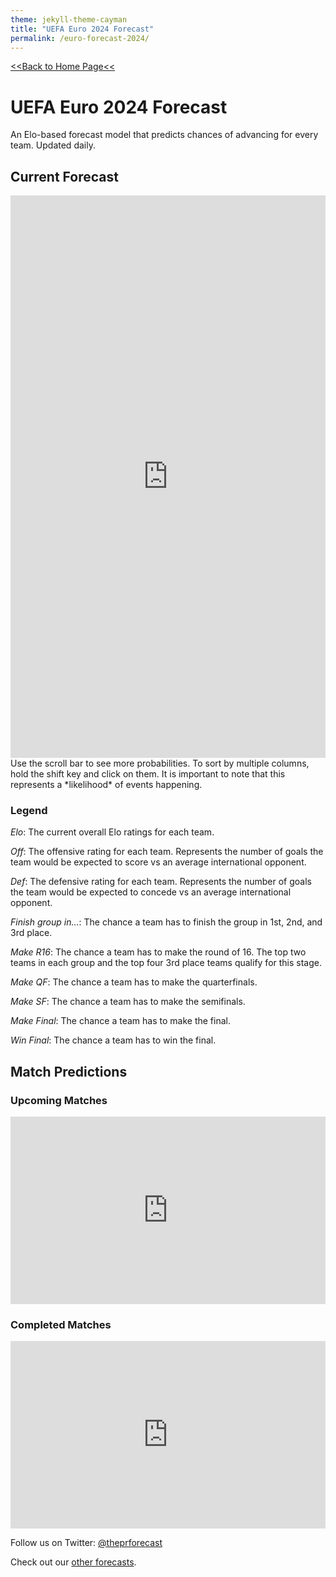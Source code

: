 ```yaml
---
theme: jekyll-theme-cayman
title: "UEFA Euro 2024 Forecast"
permalink: /euro-forecast-2024/
---
```

<meta name="twitter:card" content="summary">
<meta property="og:image" content="https://raw.githubusercontent.com/zecellomaster/the-projection-room/master/Preview%20Photos/2024%20Euro%20Main.jpg">

[<<Back to Home Page<<](https://zecellomaster.github.io/the-projection-room/)

# UEFA Euro 2024 Forecast
An Elo-based forecast model that predicts chances of advancing for every team. Updated daily.

## Current Forecast
<iframe id="igraph" align="left" scrolling="yes" style="border:none;" seamless="seamless" src="https://zecellomaster.github.io/tprdatarepo/2024%20Euro/Visuals/EuroTable.html" height="900" width="100%"></iframe>
Use the scroll bar to see more probabilities. To sort by multiple columns, hold the shift key and click on them.
It is important to note that this represents a *likelihood* of events happening.

### Legend
*Elo*: The current overall Elo ratings for each team.

*Off*: The offensive rating for each team. Represents the number of goals the team would be expected to score vs an average international opponent.

*Def*: The defensive rating for each team. Represents the number of goals the team would be expected to concede vs an average international opponent.

*Finish group in...*: The chance a team has to finish the group in 1st, 2nd, and 3rd place.

*Make R16*: The chance a team has to make the round of 16. The top two teams in each group and the top four 3rd place teams qualify for this stage.

*Make QF*: The chance a team has to make the quarterfinals.

*Make SF*: The chance a team has to make the semifinals.

*Make Final*: The chance a team has to make the final.

*Win Final*: The chance a team has to win the final.

## Match Predictions

### Upcoming Matches
<iframe id="igraph" align="center" scrolling="yes" style="border:none;" seamless="seamless" src="https://zecellomaster.github.io/tprdatarepo/2024%20Euro/Visuals/EuroUpcomingGames.html" height="300" width="100%"></iframe>

### Completed Matches
<iframe id="igraph" align="center" scrolling="yes" style="border:none;" seamless="seamless" src="https://zecellomaster.github.io/tprdatarepo/2024%20Euro/Visuals/EuroFinishedGames.html" height="300" width="100%"></iframe>



Follow us on Twitter: [@theprforecast](https://twitter.com/theprforecast)

Check out our [other forecasts](https://zecellomaster.github.io/the-projection-room).
